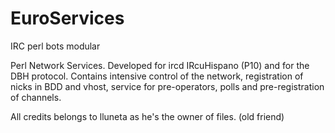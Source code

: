 # EuroServices
IRC perl bots modular

Perl Network Services.
Developed for ircd IRcuHispano (P10) and for the DBH protocol. Contains intensive control of the network, registration of nicks in BDD and vhost, service for pre-operators, polls and pre-registration of channels.

All credits belongs to lluneta as he's the owner of files. (old friend)
